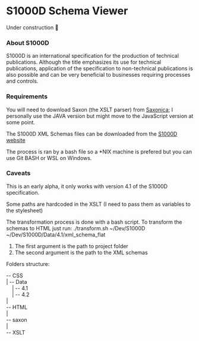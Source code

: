 # S1000D Schema Viewer

Under construction 🤫

### About S1000D

S1000D is an international specification for the production of technical publications. Although the title emphasizes its use for technical publications, application of the
specification to non-technical publications is also possible and can be very beneficial to businesses requiring processes and controls.

### Requirements

You will need to download Saxon (the XSLT parser) from [Saxonica](https://www.saxonica.com/download/download_page.xml); I personally use the JAVA version but might move to
the JavaScript version at some point.

The S1000D XML Schemas files can be downloaded from the [S1000D website](https://users.s1000d.org/ProductList.aspx)

The process is ran by a bash file so a \*NIX machine is prefered but you can use Git BASH or WSL on Windows.

### Caveats

This is an early alpha, it only works with version 4.1 of the S1000D specification.

Some paths are hardcoded in the XSLT (I need to pass them as variables to the stylesheet)

The transformation process is done with a bash script. To transform the schemas to HTML just run: ./transform.sh ~/Dev/S1000D
~/Dev/S1000D/Data/4.1/xml_schema_flat

1. The first argument is the path to project folder
2. The second argument is the path to the XML schemas

Folders structure:

-- CSS  
|
-- Data  
&nbsp;&nbsp;&nbsp;&nbsp;| -- 4.1  
&nbsp;&nbsp;&nbsp;&nbsp;| -- 4.2  
|  
-- HTML  
|  
-- saxon  
|  
-- XSLT
